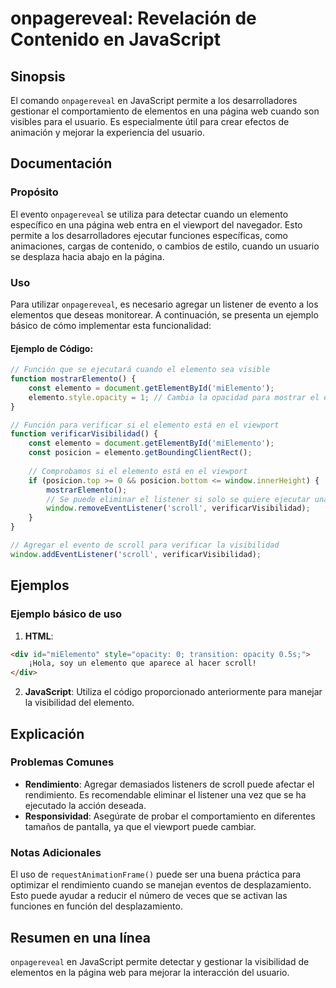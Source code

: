 <!--
Meta Description: # onpagereveal: Revelación de Contenido en JavaScript ## Sinopsis El comando `onpagereveal` en JavaScript permite a los desarrolladores gestionar el c...
Meta Keywords: elemento, para, una, que, onpagereveal
-->

# onpagereveal: Revelación de Contenido en JavaScript

## Sinopsis
El comando `onpagereveal` en JavaScript permite a los desarrolladores gestionar el comportamiento de elementos en una página web cuando son visibles para el usuario. Es especialmente útil para crear efectos de animación y mejorar la experiencia del usuario.

## Documentación
### Propósito
El evento `onpagereveal` se utiliza para detectar cuando un elemento específico en una página web entra en el viewport del navegador. Esto permite a los desarrolladores ejecutar funciones específicas, como animaciones, cargas de contenido, o cambios de estilo, cuando un usuario se desplaza hacia abajo en la página.

### Uso
Para utilizar `onpagereveal`, es necesario agregar un listener de evento a los elementos que deseas monitorear. A continuación, se presenta un ejemplo básico de cómo implementar esta funcionalidad:

#### Ejemplo de Código:
```javascript
// Función que se ejecutará cuando el elemento sea visible
function mostrarElemento() {
    const elemento = document.getElementById('miElemento');
    elemento.style.opacity = 1; // Cambia la opacidad para mostrar el elemento
}

// Función para verificar si el elemento está en el viewport
function verificarVisibilidad() {
    const elemento = document.getElementById('miElemento');
    const posicion = elemento.getBoundingClientRect();
    
    // Comprobamos si el elemento está en el viewport
    if (posicion.top >= 0 && posicion.bottom <= window.innerHeight) {
        mostrarElemento();
        // Se puede eliminar el listener si solo se quiere ejecutar una vez
        window.removeEventListener('scroll', verificarVisibilidad);
    }
}

// Agregar el evento de scroll para verificar la visibilidad
window.addEventListener('scroll', verificarVisibilidad);
```

## Ejemplos
### Ejemplo básico de uso
1. **HTML**:
```html
<div id="miElemento" style="opacity: 0; transition: opacity 0.5s;">
    ¡Hola, soy un elemento que aparece al hacer scroll!
</div>
```
2. **JavaScript**:
Utiliza el código proporcionado anteriormente para manejar la visibilidad del elemento.

## Explicación
### Problemas Comunes
- **Rendimiento**: Agregar demasiados listeners de scroll puede afectar el rendimiento. Es recomendable eliminar el listener una vez que se ha ejecutado la acción deseada.
- **Responsividad**: Asegúrate de probar el comportamiento en diferentes tamaños de pantalla, ya que el viewport puede cambiar.

### Notas Adicionales
El uso de `requestAnimationFrame()` puede ser una buena práctica para optimizar el rendimiento cuando se manejan eventos de desplazamiento. Esto puede ayudar a reducir el número de veces que se activan las funciones en función del desplazamiento.

## Resumen en una línea
`onpagereveal` en JavaScript permite detectar y gestionar la visibilidad de elementos en la página web para mejorar la interacción del usuario.